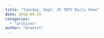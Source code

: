 ```yaml
---
title: "Tuesday, Sept. 25 TBTV Daily Show"
date: 2018-09-25
categories: 
  - "archives"
author: "brantzt"
---
```



